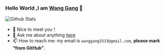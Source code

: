 ### Hello World ,I am [Wang Gang]() 👋 

![Github Stats](https://github-readme-stats-sigma-five.vercel.app/api?username=wanggang3333&count_private=true&show_icons=true)


- 🔭 Nice to meet you！
- 💬 Ask me about anything [here](https://github.com/wanggang3333/wanggang3333/issues)
- 📫  How to reach me: my email is `wanggang3333@gmail.com`, **please mark “from GitHub”**.
